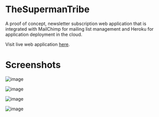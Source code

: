 # TheSupermanTribe

A proof of concept, newsletter subscription web application that is integrated with MailChimp for mailing list management and Heroku for application deployment in the cloud.

Visit live web application [here](https://mighty-plains-63375.herokuapp.com/).

# Screenshots
![image](https://user-images.githubusercontent.com/68894872/175763178-d9247bc1-cfc7-4b92-9fb4-78ed930c23cd.png)

![image](https://user-images.githubusercontent.com/68894872/175763213-8fadde66-5ea7-4ba3-b12e-15ac263a173d.png)

![image](https://user-images.githubusercontent.com/68894872/175763564-1fccc493-1d16-4e17-9ed6-fda9bbe83cba.png)

![image](https://user-images.githubusercontent.com/68894872/175763608-c9bdf4c1-e8e2-489e-a2ad-4180f548251d.png)

